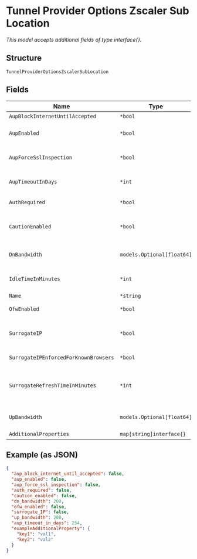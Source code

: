 
# Tunnel Provider Options Zscaler Sub Location

*This model accepts additional fields of type interface{}.*

## Structure

`TunnelProviderOptionsZscalerSubLocation`

## Fields

| Name | Type | Tags | Description |
|  --- | --- | --- | --- |
| `AupBlockInternetUntilAccepted` | `*bool` | Optional | **Default**: `false` |
| `AupEnabled` | `*bool` | Optional | Can only be `true` when `auth_required`==`false`, display Acceptable Use Policy (AUP)<br>**Default**: `false` |
| `AupForceSslInspection` | `*bool` | Optional | Proxy HTTPs traffic, requiring Zscaler cert to be installed in browser<br>**Default**: `false` |
| `AupTimeoutInDays` | `*int` | Optional | Required if `aup_enabled`==`true`. Days before AUP is requested again<br>**Constraints**: `>= 1`, `<= 180` |
| `AuthRequired` | `*bool` | Optional | Enable this option to authenticate users<br>**Default**: `false` |
| `CautionEnabled` | `*bool` | Optional | Can only be `true` when `auth_required`==`false`, display caution notification for non-authenticated users<br>**Default**: `false` |
| `DnBandwidth` | `models.Optional[float64]` | Optional | Download bandwidth cap of the link, in Mbps. Disabled if not set<br>**Constraints**: `>= 0.1`, `<= 99999` |
| `IdleTimeInMinutes` | `*int` | Optional | Required if `surrogate_IP`==`true`, idle Time to Disassociation<br>**Constraints**: `>= 0`, `<= 43200` |
| `Name` | `*string` | Optional | [network]($h/Orgs%20Networks/_overview) name |
| `OfwEnabled` | `*bool` | Optional | If `true`, enable the firewall control option<br>**Default**: `false` |
| `SurrogateIP` | `*bool` | Optional | Can only be `true` when `auth_required`==`true`. Map a user to a private IP address so it applies the user's policies, instead of the location's policies<br>**Default**: `false` |
| `SurrogateIPEnforcedForKnownBrowsers` | `*bool` | Optional | Can only be `true` when `surrogate_IP`==`true`, enforce surrogate IP for known browsers |
| `SurrogateRefreshTimeInMinutes` | `*int` | Optional | Required if `surrogate_IP_enforced_for_known_browsers`==`true`, must be lower or equal than `idle_time_in_minutes`, refresh Time for re-validation of Surrogacy<br>**Constraints**: `>= 1`, `<= 43200` |
| `UpBandwidth` | `models.Optional[float64]` | Optional | Download bandwidth cap of the link, in Mbps. Disabled if not set<br>**Constraints**: `>= 0.1`, `<= 99999` |
| `AdditionalProperties` | `map[string]interface{}` | Optional | - |

## Example (as JSON)

```json
{
  "aup_block_internet_until_accepted": false,
  "aup_enabled": false,
  "aup_force_ssl_inspection": false,
  "auth_required": false,
  "caution_enabled": false,
  "dn_bandwidth": 200,
  "ofw_enabled": false,
  "surrogate_IP": false,
  "up_bandwidth": 200,
  "aup_timeout_in_days": 254,
  "exampleAdditionalProperty": {
    "key1": "val1",
    "key2": "val2"
  }
}
```


